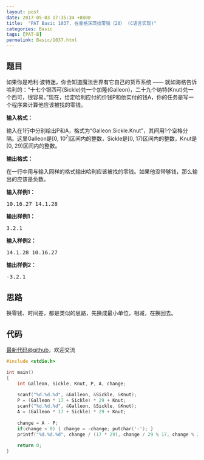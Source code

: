 ```yaml
---
layout: post
date: 2017-05-03 17:35:34 +0800
title:  "PAT Basic 1037. 在霍格沃茨找零钱（20） (C语言实现)"
categories: Basic
tags: [PAT-B]
permalink: Basic/1037.html
---
```


## 题目

<div id="problemContent">
<p>
如果你是哈利·波特迷，你会知道魔法世界有它自己的货币系统 —— 就如海格告诉哈利的：“十七个银西可(Sickle)兑一个加隆(Galleon)，二十九个纳特(Knut)兑一个西可，很容易。”现在，给定哈利应付的价钱P和他实付的钱A，你的任务是写一个程序来计算他应该被找的零钱。
</p>
<p><b>
输入格式：
</b></p>
<p>输入在1行中分别给出P和A，格式为“Galleon.Sickle.Knut”，其间用1个空格分隔。这里Galleon是[0, 10<sup>7</sup>]区间内的整数，Sickle是[0, 17)区间内的整数，Knut是[0, 29)区间内的整数。
</p>
<p><b>
输出格式：
</b></p>
<p>
在一行中用与输入同样的格式输出哈利应该被找的零钱。如果他没带够钱，那么输出的应该是负数。</p>
<b>输入样例1：</b><pre>
10.16.27 14.1.28
</pre>
<b>输出样例1：</b><pre>
3.2.1
</pre>
<b>输入样例2：</b><pre>
14.1.28 10.16.27
</pre>
<b>输出样例2：</b><pre>
-3.2.1
</pre>
</div>

## 思路

换零钱、时间差，都是类似的思路，先换成最小单位，相减，在换回去。

## 代码

[最新代码@github](https://github.com/OliverLew/PAT/blob/master/PATBasic/1037.c)，欢迎交流
```c
#include <stdio.h>

int main()
{
    int Galleon, Sickle, Knut, P, A, change;
    
    scanf("%d.%d.%d", &Galleon, &Sickle, &Knut);
    P = (Galleon * 17 + Sickle) * 29 + Knut;
    scanf("%d.%d.%d", &Galleon, &Sickle, &Knut);
    A = (Galleon * 17 + Sickle) * 29 + Knut;
    
    change = A - P;
    if(change < 0) { change = -change; putchar('-'); }
    printf("%d.%d.%d", change / (17 * 29), change / 29 % 17, change % 29);
    
    return 0;
}

```